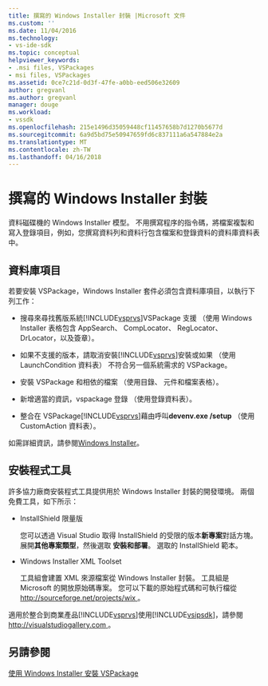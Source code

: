 ```yaml
---
title: 撰寫的 Windows Installer 封裝 |Microsoft 文件
ms.custom: ''
ms.date: 11/04/2016
ms.technology:
- vs-ide-sdk
ms.topic: conceptual
helpviewer_keywords:
- .msi files, VSPackages
- msi files, VSPackages
ms.assetid: 0ce7c21d-0d3f-47fe-a0bb-eed506e32609
author: gregvanl
ms.author: gregvanl
manager: douge
ms.workload:
- vssdk
ms.openlocfilehash: 215e1496d35059448cf11457658b7d1270b5677d
ms.sourcegitcommit: 6a9d5bd75e50947659fd6c837111a6a547884e2a
ms.translationtype: MT
ms.contentlocale: zh-TW
ms.lasthandoff: 04/16/2018
---
```

# <a name="authoring-a-windows-installer-package"></a>撰寫的 Windows Installer 封裝
資料磁碟機的 Windows Installer 模型。 不用撰寫程序的指令碼，將檔案複製和寫入登錄項目，例如，您撰寫資料列和資料行包含檔案和登錄資料的資料庫資料表中。  
  
## <a name="database-entries"></a>資料庫項目  
 若要安裝 VSPackage，Windows Installer 套件必須包含資料庫項目，以執行下列工作：  
  
-   搜尋來尋找舊版系統[!INCLUDE[vsprvs](../../code-quality/includes/vsprvs_md.md)]VSPackage 支援 （使用 Windows Installer 表格包含 AppSearch、 CompLocator、 RegLocator、 DrLocator，以及簽章）。  
  
-   如果不支援的版本，請取消安裝[!INCLUDE[vsprvs](../../code-quality/includes/vsprvs_md.md)]安裝或如果 （使用 LaunchCondition 資料表） 不符合另一個系統需求的 VSPackage。  
  
-   安裝 VSPackage 和相依的檔案 （使用目錄、 元件和檔案表格）。  
  
-   新增適當的資訊，vspackage 登錄 （使用登錄資料表）。  
  
-   整合在 VSPackage[!INCLUDE[vsprvs](../../code-quality/includes/vsprvs_md.md)]藉由呼叫**devenv.exe /setup** （使用 CustomAction 資料表）。  
  
 如需詳細資訊，請參閱[Windows Installer](http://msdn.microsoft.com/library/cc185688\(VS.85\).aspx)。  
  
## <a name="setup-tools"></a>安裝程式工具  
 許多協力廠商安裝程式工具提供用於 Windows Installer 封裝的開發環境。 兩個免費工具，如下所示：  
  
-   InstallShield 限量版  
  
     您可以透過 Visual Studio 取得 InstallShield 的受限的版本**新專案**對話方塊。 展開**其他專案類型**，然後選取 **安裝和部署**。 選取的 InstallShield 範本。  
  
-   Windows Installer XML Toolset  
  
     工具組會建置 XML 來源檔案從 Windows Installer 封裝。 工具組是 Microsoft 的開放原始碼專案。 您可以下載的原始程式碼和可執行檔從[ http://sourceforge.net/projects/wix ](http://sourceforge.net/projects/wix)。  
  
 適用於整合到商業產品[!INCLUDE[vsprvs](../../code-quality/includes/vsprvs_md.md)]使用[!INCLUDE[vsipsdk](../../extensibility/includes/vsipsdk_md.md)]，請參閱[ http://visualstudiogallery.com ](http://visualstudiogallery.com/)。  
  
## <a name="see-also"></a>另請參閱  
 [使用 Windows Installer 安裝 VSPackage](../../extensibility/internals/installing-vspackages-with-windows-installer.md)